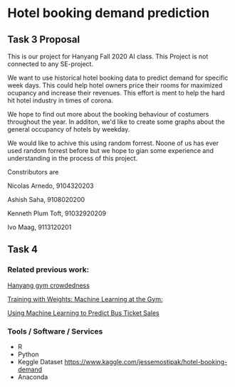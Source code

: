 # Hotel booking demand prediction

## Task 3 Proposal

This is our project for Hanyang Fall 2020 AI class. This Project is not connected to any SE-project.

We want to use historical hotel booking data to predict demand for specific week days. This could help hotel owners price their rooms for maximized ocupancy and increase their revenues. This effort is ment to help the hard hit hotel industry in times of corona.

We hope to find out more about the booking behaviour of costumers throughout the year. In additon, we'd like to create some graphs about the general occupancy of hotels by weekday.

We would like to achive this using random forrest. Noone of us has ever used random forrest before but we hope to gian some experience and understanding in the process of this project.


Constributors are

Nicolas Arnedo, 9104320203

Ashish Saha, 9108020200

Kenneth Plum Toft, 91032920209

Ivo Maag, 9113120201


## Task 4
### Related previous work:
[Hanyang gym crowdedness](https://www.kaggle.com/benvae/hanyang-gym-crowdedness)

[Training with Weights: Machine Learning at the Gym:](https://medium.com/@nicksrose72/training-with-weights-machine-learning-at-the-gym-356c643b402f)

[Using Machine Learning to Predict Bus Ticket Sales](https://heartbeat.fritz.ai/predicting-bus-ticket-sales-using-machine-learning-dd2fcfe15392?gi=b264624991a)

### Tools / Software / Services
- R
- Python
- Keggle Dataset https://www.kaggle.com/jessemostipak/hotel-booking-demand
- Anaconda
